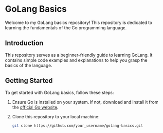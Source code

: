 # GoLang Basics

Welcome to my GoLang basics repository! This repository is dedicated to learning the fundamentals of the Go programming language.

## Introduction

This repository serves as a beginner-friendly guide to learning GoLang. It contains simple code examples and explanations to help you grasp the basics of the language.

## Getting Started

To get started with GoLang basics, follow these steps:

1. Ensure Go is installed on your system. If not, download and install it from the [official Go website](https://golang.org/).
2. Clone this repository to your local machine:

   ```bash
   git clone https://github.com/your_username/golang-basics.git

